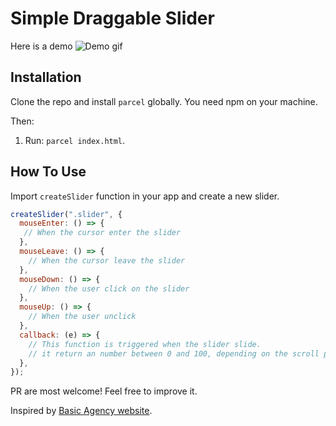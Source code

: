 # Simple Draggable Slider

Here is a demo
![Demo gif](./demo.gif)

## Installation

Clone the repo and install `parcel` globally. You need npm on your machine.

Then:

1. Run: `parcel index.html`.

## How To Use

Import `createSlider` function in your app and create a new slider.

```javascript
createSlider(".slider", {
  mouseEnter: () => {
   // When the cursor enter the slider
  },
  mouseLeave: () => {
    // When the cursor leave the slider
  },
  mouseDown: () => {
    // When the user click on the slider
  },
  mouseUp: () => {
    // When the user unclick
  },
  callback: (e) => {
    // This function is triggered when the slider slide.
    // it return an number between 0 and 100, depending on the scroll position
  },
});
```

PR are most welcome! Feel free to improve it.

Inspired by [Basic Agency website](https://basicagency.com/).
